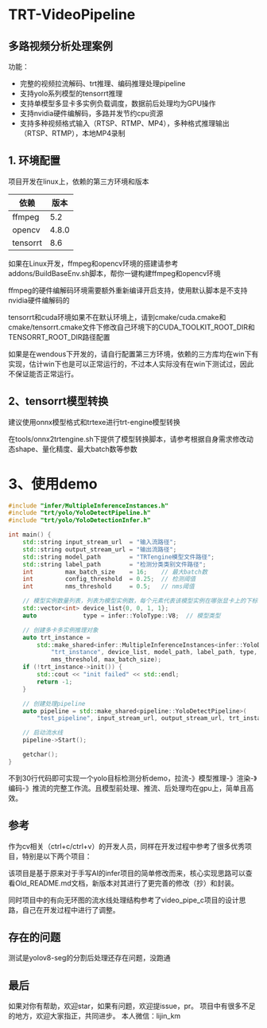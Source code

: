 # TRT-VideoPipeline

## 多路视频分析处理案例

功能：

- 完整的视频拉流解码、trt推理、编码推理处理pipeline
- 支持yolo系列模型的tensorrt推理
- 支持单模型多显卡多实例负载调度，数据前后处理均为GPU操作
- 支持nvidia硬件编解码，多路并发节约cpu资源
- 支持多种视频格式输入（RTSP、RTMP、MP4），多种格式推理输出（RTSP、RTMP），本地MP4录制

## 1. 环境配置

项目开发在linux上，依赖的第三方环境和版本

| 依赖       | 版本    |
|----------|-------|
| ffmpeg   | 5.2   |
| opencv   | 4.8.0 |
| tensorrt | 8.6   |

如果在Linux开发，ffmpeg和opencv环境的搭建请参考addons/BuildBaseEnv.sh脚本，帮你一键构建ffmpeg和opencv环境

ffmpeg的硬件编解码环境需要额外重新编译开启支持，使用默认脚本是不支持nvidia硬件编解码的

tensorrt和cuda环境如果不在默认环境上，请到cmake/cuda.cmake和cmake/tensorrt.cmake文件下修改自己环境下的CUDA_TOOLKIT_ROOT_DIR和TENSORRT_ROOT_DIR路径配置

如果是在wendous下开发的，请自行配置第三方环境，依赖的三方库均在win下有实现，估计win下也是可以正常运行的，不过本人实际没有在win下测试过，因此不保证能否正常运行。

## 2、tensorrt模型转换

建议使用onnx模型格式和trtexe进行trt-engine模型转换

在tools/onnx2trtengine.sh下提供了模型转换脚本，请参考根据自身需求修改动态shape、量化精度、最大batch数等参数

# 3、使用demo

~~~cpp
#include "infer/MultipleInferenceInstances.h"
#include "trt/yolo/YoloDetectPipeline.h"
#include "trt/yolo/YoloDetectionInfer.h"

int main() {
    std::string input_stream_url  = "输入流路径";
    std::string output_stream_url = "输出流路径";
    std::string model_path        = "TRTengine模型文件路径";
    std::string label_path        = "检测分类类别文件路径";
    int         max_batch_size    = 16;    // 最大batch数
    int         config_threshold  = 0.25;  // 检测阈值
    int         nms_threshold     = 0.5;   // nms阈值

    // 模型实例数量列表，列表为模型实例数，每个元素代表该模型实例在哪张显卡上的下标
    std::vector<int> device_list{0, 0, 1, 1};
    auto             type = infer::YoloType::V8;  // 模型类型

    // 创建多卡多实例推理对象
    auto trt_instance =
        std::make_shared<infer::MultipleInferenceInstances<infer::YoloDetectionInfer>>(
            "trt_instance", device_list, model_path, label_path, type, config_threshold,
            nms_threshold, max_batch_size);
    if (!trt_instance->init()) {
        std::cout << "init failed" << std::endl;
        return -1;
    }

    // 创建处理pipeline
    auto pipeline = std::make_shared<pipeline::YoloDetectPipeline>(
        "test_pipeline", input_stream_url, output_stream_url, trt_instance);

    // 启动流水线
    pipeline->Start();

    getchar();
}
~~~

不到30行代码即可实现一个yolo目标检测分析demo，拉流-》模型推理-》渲染-》编码-》推流的完整工作流。且模型前处理、推流、后处理均在gpu上，简单且高效。

## 参考

作为cv相关（ctrl+c/ctrl+v）的开发人员，同样在开发过程中参考了很多优秀项目，特别是以下两个项目：

该项目是基于原来对于手写AI的infer项目的简单修改而来，核心实现思路可以查看Old_README.md文档，新版本对其进行了更完善的修改（抄）和封装。

同时项目中的有向无环图的流水线处理结构参考了video_pipe_c项目的设计思路，自己在开发过程中进行了调整。

## 存在的问题

测试是yolov8-seg的分割后处理还存在问题，没跑通

## 最后

如果对你有帮助，欢迎star，如果有问题，欢迎提issue，pr。
项目中有很多不足的地方，欢迎大家指正，共同进步。
本人微信：lijin_km
